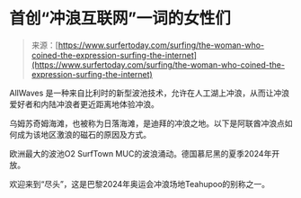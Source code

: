 <!--yml

category: 未分类

date: 2024-05-27 14:35:27

-->

# 首创“冲浪互联网”一词的女性们

> 来源：[https://www.surfertoday.com/surfing/the-woman-who-coined-the-expression-surfing-the-internet](https://www.surfertoday.com/surfing/the-woman-who-coined-the-expression-surfing-the-internet)

AllWaves 是一种来自比利时的新型波池技术，允许在人工湖上冲浪，从而让冲浪爱好者和内陆冲浪者更近距离地体验冲浪。

乌姆苏奇姆海滩，也被称为日落海滩，是迪拜的冲浪之地。以下是阿联酋冲浪点如何成为该地区激浪的磁石的原因及方式。

欧洲最大的波池O2 SurfTown MUC的波浪涌动。德国慕尼黑的夏季2024年开放。

欢迎来到“尽头”，这是巴黎2024年奥运会冲浪场地Teahupoo的别称之一。
